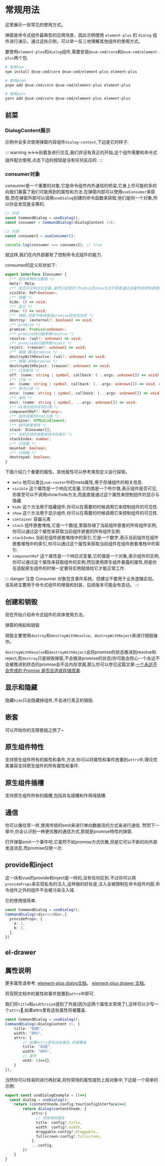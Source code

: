 # 常规用法

这里展示一些常见的使用方式。

弹窗是命令式组件最典型的应用场景，因此示例使用 `element-plus` 的 `dialog` 组件进行演示。通过这些示例，可以举一反三地理解其他组件的使用方式。

要使用`element-plus`的`dialog`组件,需要安装`@vue-cmd/core`和`@vue-cmd/element-plus`两个包.

```bash
# 使用npm
npm install @vue-cmd/core @vue-cmd/element-plus element-plus

# 使用pnpm
pnpm add @vue-cmd/core @vue-cmd/element-plus element-plus

# 使用yarn
yarn add @vue-cmd/core @vue-cmd/element-plus element-plus
```

## 前菜

### DialogContent展示

示例中会多次使用弹窗内容组件`dialog-content`,下边是它的样子:

::: warning ☕️☕️☕️别着急进行交互,我们并没有真正的开始,这个组件需要和命令式组件配合使用,点击下边的按钮是没有任何反应的.
:::

<demo vue="../components/dialog-content.vue" />

### consumer对象

consumer是一个重要的对象,它是命令组件内外通信的桥梁,它身上尽可能的多的向我们暴露了我们可能用到的属性和方法.在弹窗内部可以使用`useConsumer`来获取,而在弹窗外部可以调用`useDialog`创建的命令函数来获取,他们是同一个对象,所以你会发现是全等的.

```ts
// 外部
const CommandDialog = useDialog();
const consumer = CommandDialog(<DialogContent />);

// 内部
const consumer2 = useConsumer();

console.log(consumer === consumer2); // true
```
就这样,我们在内外部都有了控制命令式组件的能力.

consumer的定义形状如下:
```ts
export interface IConsumer {
  /** 组件实例的元数据 */
  meta?: Meta;
  /** 是否可见响应式变量,虽然已经提供了hide以及show方法不需要通过该属性来控制弹窗的显示与隐藏,但是为了方便一些特殊场景,还是提供了该属性,比如你需要watch这个属性来做一些事情 */
  visible: Ref<boolean>;
  /** 隐藏 */
  hide: () => void;
  /** 显示 */
  show: () => void;
  /** 销毁,但是不继续推进promise的状态改变 */
  destroy: (external?: boolean) => void;
  /** promise */
  promise: Promise<unknown>;
  /** promise执行器参数resolve */
  resolve: (val?: unknown) => void;
  /** promise执行器参数reject */
  reject: (reason?: unknown) => void;
  /** 销毁,解决promise */
  destroyWithResolve: (val?: unknown) => void;
  /** 销毁,拒绝promise */
  destroyWithReject: (reason?: unknown) => void;
  /** 订阅取消 */
  off: (name: string | symbol, callback: (...args: unknown[]) => void) => void;
  /** 订阅 */
  on: (name: string | symbol, callback: (...args: unknown[]) => void, config?: IOnConfig) => void;
  /** 单次订阅 */
  once: (name: string | symbol, callback: (...args: unknown[]) => void) => void;
  /** 发布 */
  emit: (name: string | symbol, ...args: unknown[]) => void;
  /** UI库的组件实例引用 */
  componentRef?: Ref<any>;
  /** 组件挂载的html元素 */
  container: HTMLDivElement;
  /** 组件嵌套堆栈 */
  stack: IConsumer[];
  /** 当前在组件嵌套堆栈中的索引 */
  stackIndex: number;
  /** 已挂载 */
  mounted: boolean;
  /** 已销毁 */
  destroyed: boolean;
}
```

下面介绍几个重要的属性，其他属性可以参考类型定义自行探索。

- `meta` 他可以类比`vue-router`中的meta属性,用于存储组件的相关信息.
- `visible` 这个属性是一个响应式变量,它的值是一个布尔值,表示组件是否可见,你甚至可以不调用show/hide方法,而是直接通过这个属性来控制组件的显示与隐藏.
- `hide` 这个方法用于隐藏组件,你可以在需要的时候调用它来控制组件的可见性.
- `show` 这个方法用于显示组件,你可以在需要的时候调用它来控制组件的可见性.
- `container` 容器元素
- `stack` 组件嵌套堆栈,它是一个数组,里面存储了当前组件嵌套的所有组件实例,你可以通过这个属性来获取当前组件嵌套的所有组件实例.
- `stackIndex` 当前在组件嵌套堆栈中的索引,它是一个数字,表示当前组件在组件嵌套堆栈中的索引,你可以通过这个属性来获取当前组件在组件嵌套堆栈中的索引.
- `componentRef` 这个属性是一个响应式变量,它的值是一个对象,表示组件的实例,你可以通过这个属性来获取组件的实例,然后使用原生组件暴露的属性,但是你在适配原生组件的时候一定要将实例赋值给它才能正常工作.

::: danger 注意
Consumer 对象包含事件系统，但建议不要用于业务逻辑实现。该系统主要用于命令式组件的增强和封装，后续版本可能会有变动。
:::

## 创建和销毁

现在开始介绍命令式组件的具体使用方法。

弹窗的唤起和销毁

销毁主要使用`destroy`和`destroyWithResolve`、`destroyWithReject`来进行销毁操作。

`destroyWithResolve`和`destroyWithReject`会将promise的状态推进到resolve和reject,而`destroy`只是销毁弹窗,不会推进promise的状态(你可能会担心一个永远不会被推进到终态的promise会不会内存泄漏,那么你可以参见这篇文章:[一个永远不会完成的 Promise 是否会造成存储泄漏](https://juejin.cn/post/7419297143788470282?searchId=20250502235657363591F19D1773229FA7).

<demo vue="../components/base.vue"></demo>

## 显示和隐藏

隐藏`hide`只会隐藏掉组件,不会进行真正的销毁.

<demo vue="../components/showhide.vue"></demo>

## 嵌套

可以开始你的无限套娃之旅了~

<demo vue="../components/nested.vue"></demo>

## 原生组件特性

支持原生组件所有的属性和事件,方法.你可以将属性和事件放置到`attrs`中,理论完美兼容支持原生组件的所有属性和事件.

<demo vue="../components/native-attributes.vue"></demo>


## 原生组件插槽

支持原生组件所有的插槽,包括具名插槽和作用域插槽.

<demo vue="../components/native-slots.vue"></demo>

## 通信

你可以像往常一样,使用传统的emit来进行单向数据流的方式来进行通信.
然而下一章中,你会认识到一种更优雅的通信方式,那就是promise特性的弹窗.

打开弹窗emit一个事件吧,它虽然不如promise方式优雅,但是它可以不断的向外部发送消息,而promise仅限一次.
<demo vue="../components/communication.vue"></demo>

## provide和inject

这一块和vue的provide和inject是一样的,没有任何区别.不过你可以用`provideProps`来实现私有的注入,这样做的好处是,注入会被限制在命令组件内部,命令组件之外的组件不会被污染注入域.

它的使用很简单.
```ts
const CommandDialog = useDialog();
CommandDialog(<div>1</div>,{
  provideProps: {
    a: 1,
    b: 2,
  },
})
```
## el-drawer

<demo vue="../components/el-drawer.vue"></demo>


## 属性说明

更多属性请参考:
[element-plus dialog文档](https://element-plus.org/zh-CN/component/dialog.html#api)。
[element-plus drawer  文档](https://element-plus.org/zh-CN/component/drawer.html#api)。

将官网文档中的属性和事件放置到`attrs`中即可.

我们将`title`和`width/size`提到了外层(因为这两个属性太常用了),这样可以少写一个`attrs`🤣,如果attrs里有这些属性将被覆盖.


```ts
const CommandDialog = useDialog();
CommandDialog(<DialogContent />, {
    title: "标题",
    width: "80%",
    attrs: {
        // 如果attrs里有这些属性,将被覆盖
        title: "标题",
        width: "80%",
        // 事件
        onXX: ()=>{},
    }
});
```

当然你可以轻易的进行再封装,将你常用的属性提到上层对象中,下边是一个简单的示例:
```ts
export const useDialogExample = ()=>{
  const dialog = useDialog();
    return (contentVnode,config:YourConfigInterface)=>{
        return dialog(contentVnode, {
            attrs:{
              // 你常用的属性
              title: config?.title,
              width: config?.width,
              draggable:config?.draggable,
              fullscreen:config?.fullscreen,
            },
            ...config,
        })
    }
}
```

